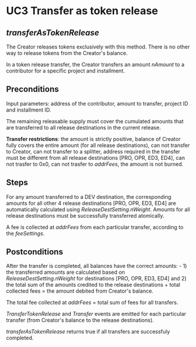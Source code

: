 # UC3 Transfer as token release
## <i>transferAsTokenRelease</i>

The Creator releases tokens exclusively with this method. There is no other way to release tokens from the Creator's balance.

In a token release transfer, the Creator transfers an amount <i>nAmount</i> to a contributor for a specific project and installment.

## Preconditions
Input parameters: address of the contributor, amount to transfer, project ID and installment ID.

The remaining releasable supply must cover the cumulated amounts that are transferred to all release destinations in the current release.

<b>Transfer restrictions</b>: the amount is strictly positive, balance of Creator fully covers the entire amount (for all release destinations), can not transfer to Creator, can not transfer to a splitter, address required in the transfer must be different from all release destinations [PRO, OPR, ED3, ED4], can not trasfer to 0x0, can not trasfer to <i>addrFees</i>, the amount is not burned.

## Steps
For any amount transferred to a DEV destination, the corresponding amounts for all other 4 release destinations [PRO, OPR, ED3, ED4] are automatically calculated using <i>ReleaseDestSetting.nWeight</i>. Amounts for all release destinations must be successfully transferred atomically.

A fee is collected at <i>addrFees</i> from each particular transfer, according to the <i>feeSettings</i>.

## Postconditions
After the transfer is completed, all balances have the correct amounts: - 1) the transferred amounts are calculated based on <i>ReleaseDestSetting.nWeight</i> for destinations [PRO, OPR, ED3, ED4] and 2) the total sum of the amounts credited to the release destinations + total collected fees = the amount debited from Creator's balance.

The total fee collected at <i>addrFees</i> = total sum of fees for all transfers.

<i>TransferTokenRelease</i> and <i>Transfer</i> events are emitted for each particular transfer (from Creator's balance to the release destinations).

<i>transferAsTokenRelease</i> returns true if all transfers are successfuly completed.






